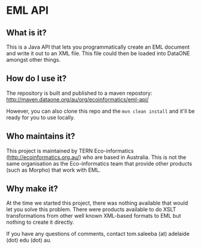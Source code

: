 # EML API
## What is it?
This is a Java API that lets you programmatically create an EML document and write it out to an XML file. This file could then be loaded into DataONE amongst other things.
## How do I use it?
The repository is built and published to a maven repostory: http://maven.dataone.org/au/org/ecoinformatics/eml-api/

However, you can also clone this repo and the `mvn clean install` and it'll be ready for you to use locally.
## Who maintains it?
This project is maintained by TERN Eco-informatics (http://ecoinformatics.org.au/) who are based in Australia. This is not the same organisation as the Eco-informatics team that provide other products (such as Morpho) that work with EML. 
## Why make it?
At the time we started this project, there was nothing available that would let you solve this problem. There were products available to do XSLT transformations from other well known XML-based formats to EML but nothing to create it directly.

If you have any questions of comments, contact tom.saleeba (at) adelaide (dot) edu (dot) au.